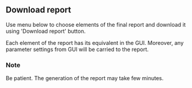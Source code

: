 ## Download report

Use menu below to choose elements of the final report and download it using 'Download report' button.  

Each element of the report has its equivalent in the GUI. Moreover, any parameter settings from GUI will be carried to the report.   

### Note

Be patient. The generation of the report may take few minutes.
